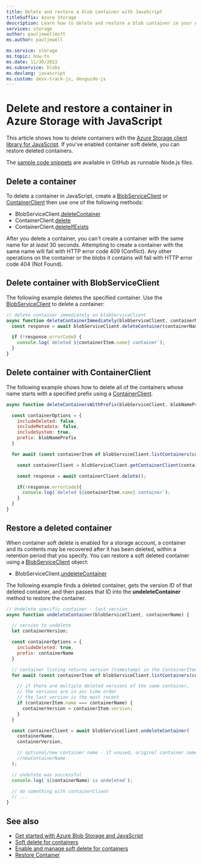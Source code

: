 ```yaml
---
title: Delete and restore a blob container with JavaScript
titleSuffix: Azure Storage 
description: Learn how to delete and restore a blob container in your Azure Storage account using the JavaScript client library.
services: storage
author: pauljewellmsft
ms.author: pauljewell

ms.service: storage
ms.topic: how-to
ms.date: 11/30/2022
ms.subservice: blobs
ms.devlang: javascript
ms.custom: devx-track-js, devguide-js
---
```


# Delete and restore a container in Azure Storage with JavaScript

This article shows how to delete containers with the [Azure Storage client library for JavaScript](https://www.npmjs.com/package/@azure/storage-blob). If you've enabled container soft delete, you can restore deleted containers.

The [sample code snippets](https://github.com/Azure-Samples/AzureStorageSnippets/tree/master/blobs/howto/JavaScript/NodeJS-v12/dev-guide) are available in GitHub as runnable Node.js files.

## Delete a container

To delete a container in JavaScript, create a [BlobServiceClient](storage-blob-javascript-get-started.md#create-a-blobserviceclient-object) or [ContainerClient](storage-blob-javascript-get-started.md#create-a-containerclient-object) then use one of the following methods:

- BlobServiceClient.[deleteContainer](/javascript/api/@azure/storage-blob/blobserviceclient#@azure-storage-blob-blobserviceclient-deletecontainer#@azure-storage-blob-blobserviceclient-deletecontainer)
- ContainerClient.[delete](/javascript/api/@azure/storage-blob/blobserviceclient#@azure-storage-blob-blobserviceclient-deletecontainer)
- ContainerClient.[deleteIfExists](/javascript/api/@azure/storage-blob/blobserviceclient#@azure-storage-blob-containerclient-deleteifexists)

After you delete a container, you can't create a container with the same name for at *least* 30 seconds. Attempting to create a container with the same name will fail with HTTP error code 409 (Conflict). Any other operations on the container or the blobs it contains will fail with HTTP error code 404 (Not Found).

## Delete container with BlobServiceClient

The following example deletes the specified container. Use the [BlobServiceClient](storage-blob-javascript-get-started.md#create-a-blobserviceclient-object) to delete a container:

```javascript
// delete container immediately on blobServiceClient
async function deleteContainerImmediately(blobServiceClient, containerName) {
  const response = await blobServiceClient.deleteContainer(containerName);

  if (!response.errorCode) {
    console.log(`deleted ${containerItem.name} container`);
  }
}
```

## Delete container with ContainerClient

The following example shows how to delete all of the containers whose name starts with a specified prefix using a [ContainerClient](storage-blob-javascript-get-started.md#create-a-containerclient-object).

```javascript
async function deleteContainersWithPrefix(blobServiceClient, blobNamePrefix){

  const containerOptions = {
    includeDeleted: false,
    includeMetadata: false,
    includeSystem: true,
    prefix: blobNamePrefix
  }

  for await (const containerItem of blobServiceClient.listContainers(containerOptions)) {

    const containerClient = blobServiceClient.getContainerClient(containerItem.name);

    const response = await containerClient.delete();

    if(!response.errorCode){
      console.log(`deleted ${containerItem.name} container`);
    }
  }
}
```

## Restore a deleted container

When container soft delete is enabled for a storage account, a container and its contents may be recovered after it has been deleted, within a retention period that you specify. You can restore a soft deleted container using a [BlobServiceClient](storage-blob-javascript-get-started.md#create-a-blobserviceclient-object) object:

- BlobServiceClient.[undeleteContainer](/javascript/api/@azure/storage-blob/blobserviceclient#@azure-storage-blob-blobserviceclient-deletecontainert#@azure-storage-blob-blobserviceclient-undeletecontainer)

The following example finds a deleted container, gets the version ID of that deleted container, and then passes that ID into the **undeleteContainer** method to restore the container.

```javascript
// Undelete specific container - last version
async function undeleteContainer(blobServiceClient, containerName) {

  // version to undelete
  let containerVersion;

  const containerOptions = {
    includeDeleted: true,
    prefix: containerName
  }

  // container listing returns version (timestamp) in the ContainerItem
  for await (const containerItem of blobServiceClient.listContainers(containerOptions)) {

    // if there are multiple deleted versions of the same container,
    // the versions are in asc time order
    // the last version is the most recent
    if (containerItem.name === containerName) {
      containerVersion = containerItem.version;
    }
  }

  const containerClient = await blobServiceClient.undeleteContainer(
    containerName,
    containerVersion,

    // optional/new container name - if unused, original container name is used
    //newContainerName 
  );

  // undelete was successful
  console.log(`${containerName} is undeleted`);

  // do something with containerClient
  // ...
}
```

## See also

- [Get started with Azure Blob Storage and JavaScript](storage-blob-javascript-get-started.md)
- [Soft delete for containers](soft-delete-container-overview.md)
- [Enable and manage soft delete for containers](soft-delete-container-enable.md)
- [Restore Container](/rest/api/storageservices/restore-container)
